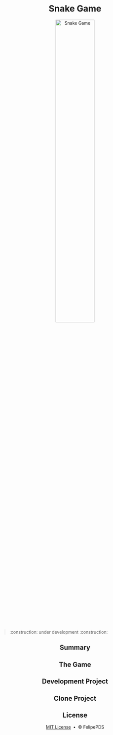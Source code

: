 # <h1 align="center">Snake Game</h1>

<p align="center"><img width="50%" src="https://github.com/FelipePDS/Snake-Game.github.io/blob/master/assets/git/preview-game.gif" alt="Snake Game"/></p>

<blockquote>:construction: under development :construction:</blockquote>

<h2 align="center">Summary</h2>

<h2 align="center">The Game</h2>

<h2 align="center">Development Project</h2>

<h2 align="center">Clone Project</h2>

<h2 align="center">License</h2>
<p align="center"><a href="https://github.com/FelipePDS/Snake-Game.github.io/blob/master/LICENSE">MIT License</a> &nbsp;&bull;&nbsp; &copy; FelipePDS</p>
